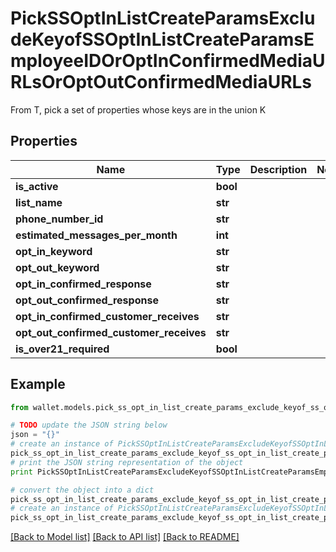 # PickSSOptInListCreateParamsExcludeKeyofSSOptInListCreateParamsEmployeeIDOrOptInConfirmedMediaURLsOrOptOutConfirmedMediaURLs

From T, pick a set of properties whose keys are in the union K

## Properties

Name | Type | Description | Notes
------------ | ------------- | ------------- | -------------
**is_active** | **bool** |  | 
**list_name** | **str** |  | 
**phone_number_id** | **str** |  | 
**estimated_messages_per_month** | **int** |  | 
**opt_in_keyword** | **str** |  | 
**opt_out_keyword** | **str** |  | 
**opt_in_confirmed_response** | **str** |  | 
**opt_out_confirmed_response** | **str** |  | 
**opt_in_confirmed_customer_receives** | **str** |  | 
**opt_out_confirmed_customer_receives** | **str** |  | 
**is_over21_required** | **bool** |  | 

## Example

```python
from wallet.models.pick_ss_opt_in_list_create_params_exclude_keyof_ss_opt_in_list_create_params_employee_idor_opt_in_confirmed_media_urls_or_opt_out_confirmed_media_urls import PickSSOptInListCreateParamsExcludeKeyofSSOptInListCreateParamsEmployeeIDOrOptInConfirmedMediaURLsOrOptOutConfirmedMediaURLs

# TODO update the JSON string below
json = "{}"
# create an instance of PickSSOptInListCreateParamsExcludeKeyofSSOptInListCreateParamsEmployeeIDOrOptInConfirmedMediaURLsOrOptOutConfirmedMediaURLs from a JSON string
pick_ss_opt_in_list_create_params_exclude_keyof_ss_opt_in_list_create_params_employee_idor_opt_in_confirmed_media_urls_or_opt_out_confirmed_media_urls_instance = PickSSOptInListCreateParamsExcludeKeyofSSOptInListCreateParamsEmployeeIDOrOptInConfirmedMediaURLsOrOptOutConfirmedMediaURLs.from_json(json)
# print the JSON string representation of the object
print PickSSOptInListCreateParamsExcludeKeyofSSOptInListCreateParamsEmployeeIDOrOptInConfirmedMediaURLsOrOptOutConfirmedMediaURLs.to_json()

# convert the object into a dict
pick_ss_opt_in_list_create_params_exclude_keyof_ss_opt_in_list_create_params_employee_idor_opt_in_confirmed_media_urls_or_opt_out_confirmed_media_urls_dict = pick_ss_opt_in_list_create_params_exclude_keyof_ss_opt_in_list_create_params_employee_idor_opt_in_confirmed_media_urls_or_opt_out_confirmed_media_urls_instance.to_dict()
# create an instance of PickSSOptInListCreateParamsExcludeKeyofSSOptInListCreateParamsEmployeeIDOrOptInConfirmedMediaURLsOrOptOutConfirmedMediaURLs from a dict
pick_ss_opt_in_list_create_params_exclude_keyof_ss_opt_in_list_create_params_employee_idor_opt_in_confirmed_media_urls_or_opt_out_confirmed_media_urls_form_dict = pick_ss_opt_in_list_create_params_exclude_keyof_ss_opt_in_list_create_params_employee_idor_opt_in_confirmed_media_urls_or_opt_out_confirmed_media_urls.from_dict(pick_ss_opt_in_list_create_params_exclude_keyof_ss_opt_in_list_create_params_employee_idor_opt_in_confirmed_media_urls_or_opt_out_confirmed_media_urls_dict)
```
[[Back to Model list]](../README.md#documentation-for-models) [[Back to API list]](../README.md#documentation-for-api-endpoints) [[Back to README]](../README.md)


